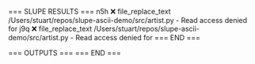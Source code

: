 === SLUPE RESULTS ===
n5h ❌ file_replace_text /Users/stuart/repos/slupe-ascii-demo/src/artist.py - Read access denied for
j9q ❌ file_replace_text /Users/stuart/repos/slupe-ascii-demo/src/artist.py - Read access denied for
=== END ===

=== OUTPUTS ===
=== END ===